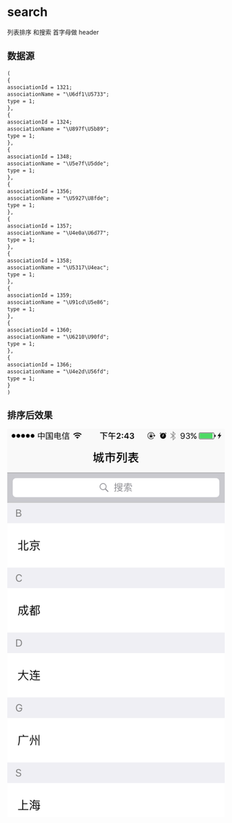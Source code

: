 # search
列表排序 和搜索 首字母做 header 

## 数据源

```objc
(
{
associationId = 1321;
associationName = "\U6df1\U5733";
type = 1;
},
{
associationId = 1324;
associationName = "\U897f\U5b89";
type = 1;
},
{
associationId = 1348;
associationName = "\U5e7f\U5dde";
type = 1;
},
{
associationId = 1356;
associationName = "\U5927\U8fde";
type = 1;
},
{
associationId = 1357;
associationName = "\U4e0a\U6d77";
type = 1;
},
{
associationId = 1358;
associationName = "\U5317\U4eac";
type = 1;
},
{
associationId = 1359;
associationName = "\U91cd\U5e86";
type = 1;
},
{
associationId = 1360;
associationName = "\U6210\U90fd";
type = 1;
},
{
associationId = 1366;
associationName = "\U4e2d\U56fd";
type = 1;
}
)
```

## 排序后效果

![image](https://github.com/welken/search/blob/master/IMG_0868.PNG?raw=true)


